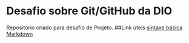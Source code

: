 # Desafio sobre Git/GitHub da DIO
Repositório criado para desafio de Projeto.
##Link úteis
[sintaxe básica Markdown](https://www.markdownguide.org/basic-syntax)
